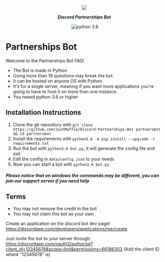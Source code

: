 <div align="center">
        <p> <img src="https://i.imgur.com/tDy4yb4.png"/> </p>
        <p><i><b>Discord Partnerships Bot</b></i></p>
	<p> 
		<a href="https://discord.gg/hYtBNYM"><img src="https://discordapp.com/api/guilds/371635725671596033/embed.png" alt="" /></a>
		<img src="https://img.shields.io/badge/python-3.6-brightgreen.svg" alt="python 3.6" />
	</p>
</div> 

# Partnerships Bot
Welcome to the Partnerships Bot FAQ!
 
* The Bot is made in Python
* Using more than 19 questions may break the bot.
* It can be hosted on anyone OS with Python
* It's for a single server, meaning if you want more applications you're going to have to host it on more than one instance.
* You neeed python 3.6 or higher
 
## Installation Instructions
1) Clone the git repository with `git clone https://github.com/JustMaffie/Discord-Partnerships-Bot partnersbot && cd partnersbot`
2) Install the requirements with `python3.6 -m pip install --upgrade -r requirements.txt`
3) Run the bot with `python3.6 bot.py`, it will generate the config file and exit
4) Edit the config in `data/config.json` to your needs
5) Now you can start a bot with `python3.6 bot.py`

##### Please notice that on windows the commands may be different, you can join our support server if you need help


## Terms
* You may not remove the credit in the bot
* You may not claim this bot as your own
 
Create an application on the discord bot dev page!
https://discordapp.com/developers/applications/me/create
 
Just invite the bot to your server through:
https://discordapp.com/oauth2/authorize?client_id=12345678&scope=bot&permissions=66186303
(Add the client ID where "12345678" is)
